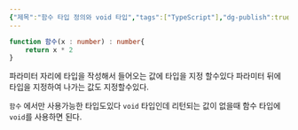 ```yaml
---
{"제목":"함수 타입 정의와 void 타입","tags":["TypeScript"],"dg-publish":true,"permalink":"/v2/Studynotes/TypeScript/함수 타입 정의와 void 타입/","dgPassFrontmatter":true}
---
```


```ts
function 함수(x : number) : number{
	return x * 2
}
```

파라미터 자리에 타입을 작성해서 들어오는 값에 타입을 지정 할수있다
파라미터 뒤에 타입을 지정하여 나가는 값도 지정할수있다.


`함수` 에서만 사용가능한 타입도있다 `void` 타입인데 리턴되는 값이 없을때 함수 타입에 `void`를 사용하면 된다.

